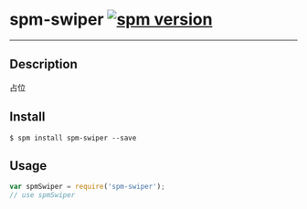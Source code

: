 # spm-swiper [![spm version](http://spmjs.io/badge/spm-swiper)](http://spmjs.io/package/spm-swiper)

---

## Description

占位

## Install

```
$ spm install spm-swiper --save
```

## Usage

```js
var spmSwiper = require('spm-swiper');
// use spmSwiper
```
